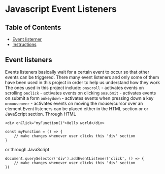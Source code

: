 # Javascript Event Listeners

## Table of Contents

* [Event listerner](#event-listeners)
* [Instructions](#instructions)

## Event listeners
Events listeners basically wait for a certain event to occur so that other events can be triggered. There many event listeners and only some of them have been used in this project in order to help us understand how they work
The ones used in this project include:
`onscroll` - activates events on scrolling
`onclick` - activates events on clicking
`onsubmit` - activates events on submit a form
`onkeydown` - activates events when pressing down a key
`onmouseover` - activates events on moving the mouse/cursor over an element
Event listeners can be placed either in the HTML section or or JavaScript section.
Through HTML
```
<div onClick="myFunction()">Hello world</div>
```
```
const myFunction = () => {
	// make changes whenever user clicks this 'div' section
}
```
or through JavaScript
```
document.querySelector('div').addEventListener('click', () => {
	// make changes whenever user clicks this 'div' section
})
```

